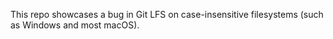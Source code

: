 This repo showcases a bug in Git LFS on case-insensitive filesystems (such as
Windows and most macOS).
